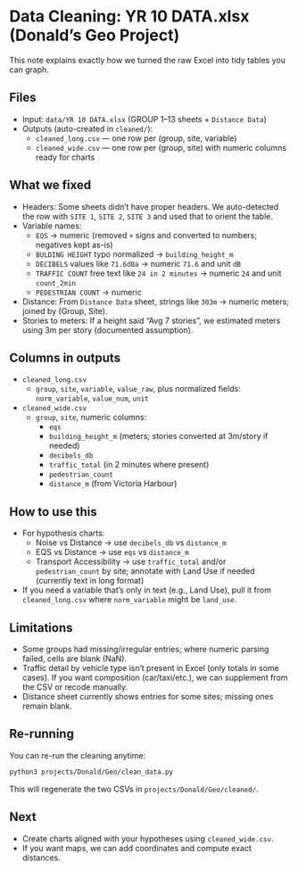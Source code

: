 # Data Cleaning: YR 10 DATA.xlsx (Donald’s Geo Project)

This note explains exactly how we turned the raw Excel into tidy tables you can graph.

## Files
- Input: `data/YR 10 DATA.xlsx` (GROUP 1–13 sheets + `Distance Data`)
- Outputs (auto-created in `cleaned/`):
  - `cleaned_long.csv` — one row per (group, site, variable)
  - `cleaned_wide.csv` — one row per (group, site) with numeric columns ready for charts

## What we fixed
- Headers: Some sheets didn’t have proper headers. We auto-detected the row with `SITE 1`, `SITE 2`, `SITE 3` and used that to orient the table.
- Variable names:
  - `EQS` → numeric (removed `+` signs and converted to numbers; negatives kept as-is)
  - `BULDING HEIGHT` typo normalized → `building_height_m`
  - `DECIBELS` values like `71.6dBa` → numeric `71.6` and unit `dB`
  - `TRAFFIC COUNT` free text like `24 in 2 minutes` → numeric `24` and unit `count_2min`
  - `PEDESTRIAN COUNT` → numeric
- Distance: From `Distance Data` sheet, strings like `303m` → numeric meters; joined by (Group, Site).
- Stories to meters: If a height said “Avg 7 stories”, we estimated meters using 3m per story (documented assumption).

## Columns in outputs
- `cleaned_long.csv`
  - `group`, `site`, `variable`, `value_raw`, plus normalized fields: `norm_variable`, `value_num`, `unit`
- `cleaned_wide.csv`
  - `group`, `site`, numeric columns:
    - `eqs`
    - `building_height_m` (meters; stories converted at 3m/story if needed)
    - `decibels_db`
    - `traffic_total` (in 2 minutes where present)
    - `pedestrian_count`
    - `distance_m` (from Victoria Harbour)

## How to use this
- For hypothesis charts:
  - Noise vs Distance → use `decibels_db` vs `distance_m`
  - EQS vs Distance → use `eqs` vs `distance_m`
  - Transport Accessibility → use `traffic_total` and/or `pedestrian_count` by site; annotate with Land Use if needed (currently text in long format)
- If you need a variable that’s only in text (e.g., Land Use), pull it from `cleaned_long.csv` where `norm_variable` might be `land_use`.

## Limitations
- Some groups had missing/irregular entries; where numeric parsing failed, cells are blank (NaN).
- Traffic detail by vehicle type isn’t present in Excel (only totals in some cases). If you want composition (car/taxi/etc.), we can supplement from the CSV or recode manually.
- Distance sheet currently shows entries for some sites; missing ones remain blank.

## Re-running
You can re-run the cleaning anytime:

```bash
python3 projects/Donald/Geo/clean_data.py
```

This will regenerate the two CSVs in `projects/Donald/Geo/cleaned/`.

## Next
- Create charts aligned with your hypotheses using `cleaned_wide.csv`.
- If you want maps, we can add coordinates and compute exact distances.
